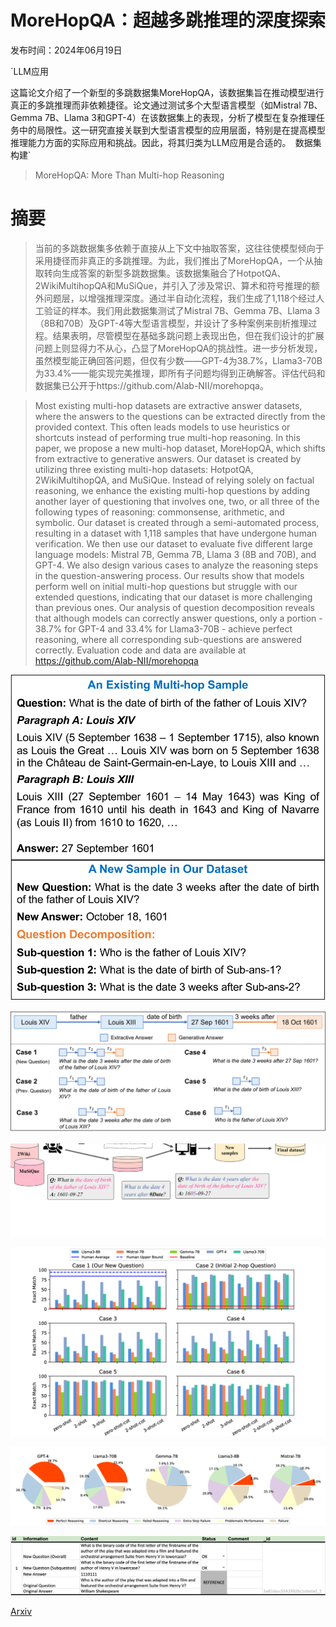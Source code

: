 # MoreHopQA：超越多跳推理的深度探索

发布时间：2024年06月19日

`LLM应用

这篇论文介绍了一个新型的多跳数据集MoreHopQA，该数据集旨在推动模型进行真正的多跳推理而非依赖捷径。论文通过测试多个大型语言模型（如Mistral 7B、Gemma 7B、Llama 3和GPT-4）在该数据集上的表现，分析了模型在复杂推理任务中的局限性。这一研究直接关联到大型语言模型的应用层面，特别是在提高模型推理能力方面的实际应用和挑战。因此，将其归类为LLM应用是合适的。` `数据集构建`

> MoreHopQA: More Than Multi-hop Reasoning

# 摘要

> 当前的多跳数据集多依赖于直接从上下文中抽取答案，这往往使模型倾向于采用捷径而非真正的多跳推理。为此，我们推出了MoreHopQA，一个从抽取转向生成答案的新型多跳数据集。该数据集融合了HotpotQA、2WikiMultihopQA和MuSiQue，并引入了涉及常识、算术和符号推理的额外问题层，以增强推理深度。通过半自动化流程，我们生成了1,118个经过人工验证的样本。我们用此数据集测试了Mistral 7B、Gemma 7B、Llama 3（8B和70B）及GPT-4等大型语言模型，并设计了多种案例来剖析推理过程。结果表明，尽管模型在基础多跳问题上表现出色，但在我们设计的扩展问题上则显得力不从心，凸显了MoreHopQA的挑战性。进一步分析发现，虽然模型能正确回答问题，但仅有少数——GPT-4为38.7%，Llama3-70B为33.4%——能实现完美推理，即所有子问题均得到正确解答。评估代码和数据集已公开于https://github.com/Alab-NII/morehopqa。

> Most existing multi-hop datasets are extractive answer datasets, where the answers to the questions can be extracted directly from the provided context. This often leads models to use heuristics or shortcuts instead of performing true multi-hop reasoning. In this paper, we propose a new multi-hop dataset, MoreHopQA, which shifts from extractive to generative answers. Our dataset is created by utilizing three existing multi-hop datasets: HotpotQA, 2WikiMultihopQA, and MuSiQue. Instead of relying solely on factual reasoning, we enhance the existing multi-hop questions by adding another layer of questioning that involves one, two, or all three of the following types of reasoning: commonsense, arithmetic, and symbolic. Our dataset is created through a semi-automated process, resulting in a dataset with 1,118 samples that have undergone human verification. We then use our dataset to evaluate five different large language models: Mistral 7B, Gemma 7B, Llama 3 (8B and 70B), and GPT-4. We also design various cases to analyze the reasoning steps in the question-answering process. Our results show that models perform well on initial multi-hop questions but struggle with our extended questions, indicating that our dataset is more challenging than previous ones. Our analysis of question decomposition reveals that although models can correctly answer questions, only a portion - 38.7% for GPT-4 and 33.4% for Llama3-70B - achieve perfect reasoning, where all corresponding sub-questions are answered correctly. Evaluation code and data are available at https://github.com/Alab-NII/morehopqa

![MoreHopQA：超越多跳推理的深度探索](../../../paper_images/2406.13397/x1.png)

![MoreHopQA：超越多跳推理的深度探索](../../../paper_images/2406.13397/x2.png)

![MoreHopQA：超越多跳推理的深度探索](../../../paper_images/2406.13397/x3.png)

![MoreHopQA：超越多跳推理的深度探索](../../../paper_images/2406.13397/x4.png)

![MoreHopQA：超越多跳推理的深度探索](../../../paper_images/2406.13397/x5.png)

![MoreHopQA：超越多跳推理的深度探索](../../../paper_images/2406.13397/annotation_interface.png)

[Arxiv](https://arxiv.org/abs/2406.13397)
